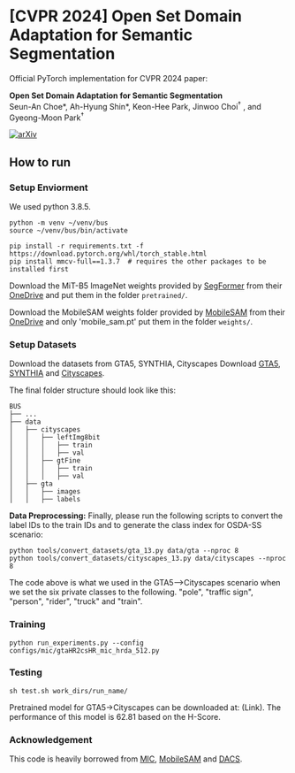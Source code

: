 # [CVPR 2024] Open Set Domain Adaptation for Semantic Segmentation

Official PyTorch implementation for CVPR 2024 paper:

**Open Set Domain Adaptation for Semantic Segmentation**  
Seun-An Choe*, Ah-Hyung Shin*, Keon-Hee Park, Jinwoo Choi<sup>$\dagger$</sup> , and Gyeong-Moon Park<sup>$\dagger$</sup> 

[![arXiv](https://img.shields.io/badge/arXiv-2405.19899-b31b1b.svg)](https://arxiv.org/abs/2405.19899) 

## How to run

### Setup Enviorment

We used python 3.8.5.

```shell
python -m venv ~/venv/bus
source ~/venv/bus/bin/activate
```

```shell
pip install -r requirements.txt -f https://download.pytorch.org/whl/torch_stable.html
pip install mmcv-full==1.3.7  # requires the other packages to be installed first
```

Download the MiT-B5 ImageNet weights provided by [SegFormer](https://github.com/NVlabs/SegFormer?tab=readme-ov-file#training)
from their [OneDrive](https://connecthkuhk-my.sharepoint.com/:f:/g/personal/xieenze_connect_hku_hk/EvOn3l1WyM5JpnMQFSEO5b8B7vrHw9kDaJGII-3N9KNhrg?e=cpydzZ) and put them in the folder `pretrained/`.

Download the MobileSAM weights folder provided by [MobileSAM](https://github.com/ChaoningZhang/MobileSAM)
from their [OneDrive](https://drive.google.com/file/d/1dE-YAG-1mFCBmao2rHDp0n-PP4eH7SjE/view?usp=sharing) and only 'mobile_sam.pt' put them in the folder `weights/`.


### Setup Datasets
Download the datasets from GTA5, SYNTHIA, Cityscapes
Download [GTA5](https://download.visinf.tu-darmstadt.de/data/from_games/), [SYNTHIA](http://synthia-dataset.net/downloads/) and [Cityscapes](https://www.cityscapes-dataset.com/).

The final folder structure should look like this:

```none
BUS
├── ...
├── data
│   ├── cityscapes
│   │   ├── leftImg8bit
│   │   │   ├── train
│   │   │   ├── val
│   │   ├── gtFine
│   │   │   ├── train
│   │   │   ├── val
│   ├── gta
│   │   ├── images
│   │   ├── labels
```
**Data Preprocessing:** Finally, please run the following scripts to convert the label IDs to the
train IDs and to generate the class index for OSDA-SS scenario:

```shell
python tools/convert_datasets/gta_13.py data/gta --nproc 8
python tools/convert_datasets/cityscapes_13.py data/cityscapes --nproc 8
```
The code above is what we used in the GTA5-->Cityscapes scenario when we set the six private classes to the following. 
"pole", "traffic sign", "person", "rider", "truck" and "train".

### Training
```shell
python run_experiments.py --config configs/mic/gtaHR2csHR_mic_hrda_512.py
```

### Testing
```shell
sh test.sh work_dirs/run_name/
```
Pretrained model for GTA5->Cityscapes can be downloaded at: (Link). The performance of this model is 62.81 based on the H-Score.

### Acknowledgement
This code is heavily borrowed from [MIC](https://github.com/lhoyer/MIC), [MobileSAM](https://github.com/ChaoningZhang/MobileSAM) and [DACS](https://github.com/vikolss/DACS).

